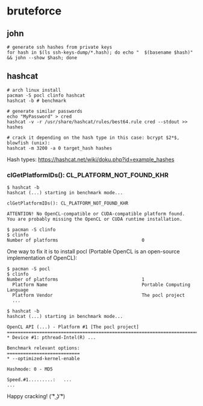 # bruteforce

## john

    # generate ssh hashes from private keys
    for hash in $(ls ssh-keys-dump/*.hash); do echo "  $(basename $hash)" && john --show $hash; done

## hashcat

    # arch linux install
    pacman -S pocl clinfo hashcat
    hashcat -b # benchmark

    # generate similar passwords
    echo "MyPassword" > cred
    hashcat -v -r /usr/share/hashcat/rules/best64.rule cred --stdout >> hashes

    # crack it depending on the hash type in this case: bcrypt $2*$, blowfish (unix):
    hashcat -m 3200 -a 0 target_hash hashes

Hash types: https://hashcat.net/wiki/doku.php?id=example_hashes

### clGetPlatformIDs(): CL_PLATFORM_NOT_FOUND_KHR

    $ hashcat -b
    hashcat (...) starting in benchmark mode...
    
    clGetPlatformIDs(): CL_PLATFORM_NOT_FOUND_KHR
    
    ATTENTION! No OpenCL-compatible or CUDA-compatible platform found.
    You are probably missing the OpenCL or CUDA runtime installation.
    
    $ pacman -S clinfo
    $ clinfo 
    Number of platforms                               0

One way to fix it is to install pocl (Portable OpenCL is an open-source implementation of OpenCL):

    $ pacman -S pocl
    $ clinfo
    Number of platforms                               1
      Platform Name                                   Portable Computing Language
      Platform Vendor                                 The pocl project
      ...
    
    $ hashcat -b
    hashcat (...) starting in benchmark mode...
    
    OpenCL API (...) - Platform #1 [The pocl project]
    =========================================================================================================================
    * Device #1: pthread-Intel(R) ...
    
    Benchmark relevant options:
    ===========================
    * --optimized-kernel-enable
    
    Hashmode: 0 - MD5
    
    Speed.#1.........:   ...
    ...

Happy cracking! ( ͡° ͜ʖ ͡°)
